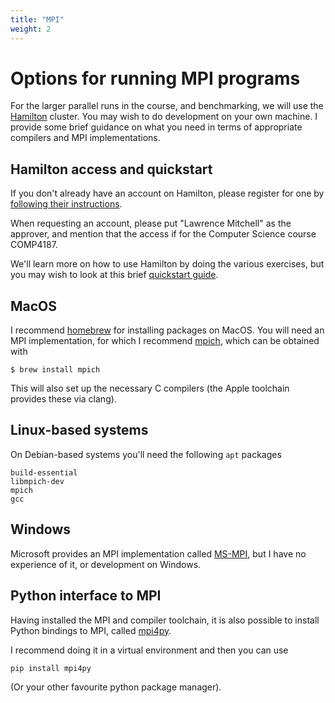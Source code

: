 ```yaml
---
title: "MPI"
weight: 2
---
```

# Options for running MPI programs

For the larger parallel runs in the course, and benchmarking, we will
use the [Hamilton](https://www.dur.ac.uk/cis/local/hpc/) cluster. You
may wish to do development on your own machine. I provide some brief
guidance on what you need in terms of appropriate compilers and MPI
implementations.


## Hamilton access and quickstart

If you don't already have an account on Hamilton, please register for
one by [following their
instructions](https://www.dur.ac.uk/cis/local/hpc/hamilton/account/#getting_account).

When requesting an account, please put "Lawrence Mitchell" as the
approver, and mention that the access if for the Computer Science
course COMP4187.

We'll learn more on how to use Hamilton by doing the various
exercises, but you may wish to look at this brief [quickstart
guide](https://teaching.wence.uk/phys52015/setup/hamilton-quickstart/#supercomputing-durham-hamilton-quick-start-guide). 

## MacOS

I recommend [homebrew](https://brew.sh) for installing packages on
MacOS. You will need an MPI implementation, for which I recommend
[mpich](https://www.mpich.org), which can be obtained with

```
$ brew install mpich
```

This will also set up the necessary C compilers (the Apple toolchain
provides these via clang).

## Linux-based systems

On Debian-based systems you'll need the following `apt` packages

```
build-essential
libmpich-dev
mpich
gcc
```

## Windows

Microsoft provides an MPI implementation called
[MS-MPI](https://docs.microsoft.com/en-us/message-passing-interface/microsoft-mpi),
but I have no experience of it, or development on Windows.

## Python interface to MPI

Having installed the MPI and compiler toolchain, it is also possible
to install Python bindings to MPI, called
[mpi4py](https://mpi4py.readthedocs.io). 

I recommend doing it in a virtual environment and then you can use

```
pip install mpi4py
```

(Or your other favourite python package manager).
